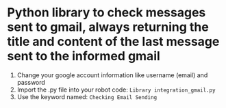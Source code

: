 # Python library to check messages sent to gmail, always returning the title and content of the last message sent to the informed gmail

1) Change your google account information like username (email) and password
2) Import the .py file into your robot code: `Library integration_gmail.py`
3) Use the keyword named: `Checking Email Sending`

